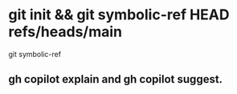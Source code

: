# git init && git symbolic-ref HEAD refs/heads/main
git symbolic-ref
 ## gh copilot explain and gh copilot suggest.
